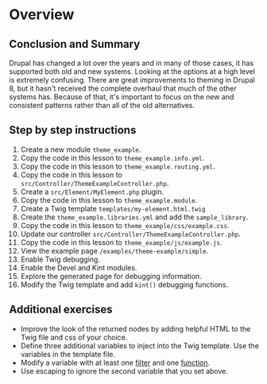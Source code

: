 <!--
{
"name" : "drupal-8-theme-lab",
"version" : "0.0.1",
"title" : "Lesson 9.6 - Labs and other information",
"description" : "TBD",
"freshnessDate" : 2015-12-11,
"homepage" : "https://docs.acquia.com/articles/drupal-8-theme-lab",
"canonicalSource" : "https://docs.acquia.com/articles/drupal-8-theme-lab",
"license" : "CC BY-SA"
}
-->

<!-- @section -->

# Overview

<!-- @section -->

## Conclusion and Summary

Drupal has changed a lot over the years and in many of those cases, it has supported both old and new systems. Looking at the options at a high level is extremely confusing. There are great improvements to theming in Drupal 8, but it hasn't received the complete overhaul that much of the other systems has. Because of that, it's important to focus on the new and consistent patterns rather than all of the old alternatives.

<!-- @section -->

## Step by step instructions

1.  Create a new module `theme_example`.
2.  Copy the code in this lesson to `theme_example.info.yml`.
3.  Copy the code in this lesson to `theme_example.routing.yml`.
4.  Copy the code in this lesson to `src/Controller/ThemeExampleController.php`.
5.  Create a `src/Element/MyElement.php` plugin.
6.  Copy the code in this lesson to `theme_example.module`.
7.  Create a Twig template `templates/my-element.html.twig`
8.  Create the `theme_example.libraries.yml` and add the `sample_library`.
9.  Copy the code in this lesson to `theme_example/css/example.css`.
10.  Update our controller `src/Controller/ThemeExampleController.php`.
11.  Copy the code in this lesson to `theme_example/js/example.js`.
12.  View the example page `/examples/theme-example/simple`.
13.  Enable Twig debugging.
14.  Enable the Devel and Kint modules.
15.  Explore the generated page for debugging information.
16.  Modify the Twig template and add `kint()` debugging functions.

<!-- @section -->

## Additional exercises

*   Improve the look of the returned nodes by adding helpful HTML to the Twig file and css of your choice.
*   Define three additional variables to inject into the Twig template. Use the variables in the template file.
*   Modify a variable with at least one [filter](http://twig.sensiolabs.org/doc/filters/index.html) and one [function](http://twig.sensiolabs.org/doc/functions/index.html).
*   Use escaping to ignore the second variable that you set above.
